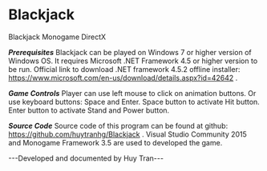 # Blackjack
Blackjack Monogame DirectX

***Prerequisites***
Blackjack can be played on Windows 7 or higher version of Windows OS.
It requires Microsoft .NET Framework 4.5 or higher version to be run.
Official link to download .NET framework 4.5.2 offline installer: https://www.microsoft.com/en-us/download/details.aspx?id=42642 .

***Game Controls***
Player can use left mouse to click on animation buttons.
Or use keyboard buttons: Space and Enter.
Space button to activate Hit button.
Enter button to activate Stand and Power button.

***Source Code***
Source code of this program can be found at github: https://github.com/huytranhg/Blackjack .
Visual Studio Community 2015 and Monogame Framework 3.5 are used to developed the game.

---Developed and documented by Huy Tran---
